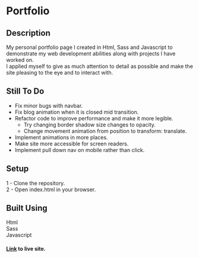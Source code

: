 # Portfolio

## Description
My personal portfolio page I created in Html, Sass and Javascript to demonstrate my web development abilities along with projects I have worked on.\
I applied myself to give as much attention to detail as possible and make the site pleasing to the eye and to interact with.

## Still To Do
* Fix minor bugs with navbar.
* Fix blog animation when it is closed mid transition.
* Refactor code to improve performance and make it more legible.
  * Try changing border shadow size changes to opacity.
  * Change movement animation from position to transform: translate.
* Implement animations in more places.
* Make site more accessible for screen readers.
* Implement pull down nav on mobile rather than click.

## Setup
1 - Clone the repository.\
2 - Open index.html in your browser.


## Built Using
Html\
Sass\
Javascript

#### [Link](https://peterdev.co.uk/) to live site.
